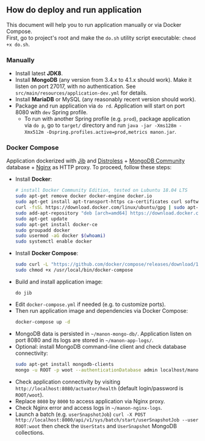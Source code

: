 ## How do deploy and run application

This document will help you to run application manually or via Docker Compose.  
First, go to project's root and make the `do.sh` utility script executable: `chmod +x do.sh`.

### Manually

* Install latest **JDK8**.
* Install **MongoDB** (any version from 3.4.x to 4.1.x should work). Make it listen on port 27017, with no authentication. See `src/main/resources/application-dev.yml` for details.
* Install **MariaDB** or MySQL (any reasonably recent version should work).
* Package and run application via `do rd`. Application will start on port 8080 with `dev` Spring profile.
  * To run with another Spring profile (e.g. `prod`), package application via `do p`, go to `target/` directory and run `java -jar -Xms128m -Xmx512m -Dspring.profiles.active=prod,metrics manon.jar`.

### Docker Compose

Application dockerized with [Jib](https://github.com/GoogleContainerTools/jib) and [Distroless](https://github.com/GoogleContainerTools/distroless) + [MongoDB Community](https://www.mongodb.com/download-center/community) database + [Nginx](http://nginx.org/en/download.html) as HTTP proxy. To proceed, follow these steps:

* Install **Docker**:
  ```bash
  # install Docker Community Edition, tested on Lubuntu 18.04 LTS
  sudo apt-get remove docker docker-engine docker.io
  sudo apt-get install apt-transport-https ca-certificates curl software-properties-common
  curl -fsSL https://download.docker.com/linux/ubuntu/gpg | sudo apt-key add -
  sudo add-apt-repository "deb [arch=amd64] https://download.docker.com/linux/ubuntu $(lsb_release -cs) stable"
  sudo apt-get update
  sudo apt-get install docker-ce
  sudo groupadd docker 
  sudo usermod -aG docker $(whoami)
  sudo systemctl enable docker
  ```
* Install **Docker Compose**:
  ```bash
  sudo curl -L "https://github.com/docker/compose/releases/download/1.22.0/docker-compose-$(uname -s)-$(uname -m)" -o /usr/local/bin/docker-compose
  sudo chmod +x /usr/local/bin/docker-compose
  ```
* Build and install application image:
  ```
  do jib
  ```  
* Edit `docker-compose.yml` if needed (e.g. to customize ports).
* Then run application image and dependencies via Docker Compose: 
  ```bash
  docker-compose up -d
  ```
* MongoDB data is persisted in `~/manon-mongo-db/`. Application listen on port 8080 and its logs are stored in `~/manon-app-logs/`.
* Optional: install MongoDB command-line client and check database connectivity:
  ```bash
  sudo apt-get install mongodb-clients
  mongo -u ROOT -p woot --authenticationDatabase admin localhost/manon
  ```
* Check application connectivity by visiting `http://localhost:8080/actuator/health` (default login/password is `ROOT/woot`).
* Replace `8080` by `8000` to access application via Nginx proxy.
* Check Nginx error and access logs in `~/manon-nginx-logs`.
* Launch a batch (e.g. `userSnapshotJob`) `curl -X POST http://localhost:8000/api/v1/sys/batch/start/userSnapshotJob --user ROOT:woot` then check the `UserStats` and `UserSnapshot` MongoDB collections.
